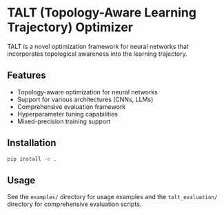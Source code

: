 # TALT (Topology-Aware Learning Trajectory) Optimizer

TALT is a novel optimization framework for neural networks that incorporates topological awareness into the learning trajectory.

## Features

- Topology-aware optimization for neural networks
- Support for various architectures (CNNs, LLMs)
- Comprehensive evaluation framework
- Hyperparameter tuning capabilities
- Mixed-precision training support

## Installation

```bash
pip install -e .
```

## Usage

See the `examples/` directory for usage examples and the `talt_evaluation/` directory for comprehensive evaluation scripts.
